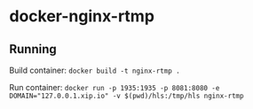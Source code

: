 # docker-nginx-rtmp

## Running

Build container:
``docker build -t nginx-rtmp .``

Run container:
``docker run -p 1935:1935 -p 8081:8080 -e DOMAIN="127.0.0.1.xip.io" -v $(pwd)/hls:/tmp/hls nginx-rtmp``

